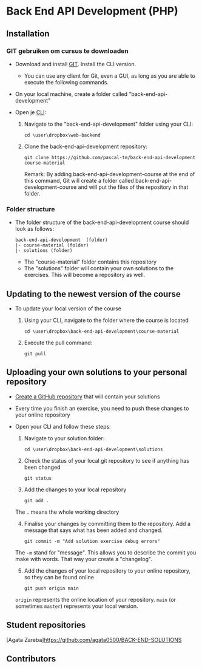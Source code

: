 Back End API Development (PHP)
===========

## Installation

### GIT gebruiken om cursus te downloaden
  - Download and install [GIT](http://git-scm.com/). Install the CLI version.
    - You can use any client for Git, even a GUI, as long as you are able to execute the following commands.

  - On your local machine, create a folder called "back-end-api-development" 

  - Open je [CLI](http://en.wikipedia.org/wiki/Command-line_interface):

    1. Navigate to the "back-end-api-development" folder using your CLI:
    
       ````
       cd \user\dropbox\web-backend
       ````
    2. Clone the back-end-api-development repository:
       
       ````
       git clone https://github.com/pascal-tm/back-end-api-development course-material
       ````
       Remark: By adding back-end-api-development-course at the end of this command, Git will create a folder called back-end-api-development-course and will put the files of the repository in that folder.


### Folder structure

  - The folder structure of the back-end-api-development course should look as follows:
  
    ```
    back-end-api-development  (folder)
    |- course-material (folder)
    |- solutions (folder)
    ```
  
    - The "course-material" folder contains this repository
    - The "solutions" folder will contain your own solutions to the exercises. This will become a repository as well.

## Updating to the newest version of the course

  - To update your local version of the course
    1. Using your CLI, navigate to the folder where the course is located
    
       ````
       cd \user\dropbox\back-end-api-development\course-material
       ````
    2. Execute the pull command:
       
       ````
       git pull
       ````

## Uploading your own solutions to your personal repository

  - [Create a GitHub repository](https://help.github.com/articles/create-a-repo) that will contain your solutions

  - Every time you finish an exercise, you need to push these changes to your online repository

  - Open your CLI and follow these steps:

    1. Navigate to your solution folder:
       ````
       cd \user\dropbox\back-end-api-development\solutions
       ````

    2. Check the status of your local git repository to see if anything has been changed
       ````
       git status
       ````

    3. Add the changes to your local repository
       ````
       git add .
       ````
    The `.` means the whole working directory

    4. Finalise your changes by committing them to the repository. Add a message that says what has been added and changed.
       ````
       git commit -m "Add solution exercise debug errors"
       ````
    The `-m` stand for "message". This allows you to describe the commit you make with words. That way your create a "changelog". 

    5. Add the changes of your local repository to your online repository, so they can be found online
       ````
       git push origin main
       ````
    `origin` represents the online location of your repository. `main` (or sometimes `master`) represents your local version.


## Student repositories 
[Agata Zareba]https://github.com/agata0500/BACK-END-SOLUTIONS


## Contributors

